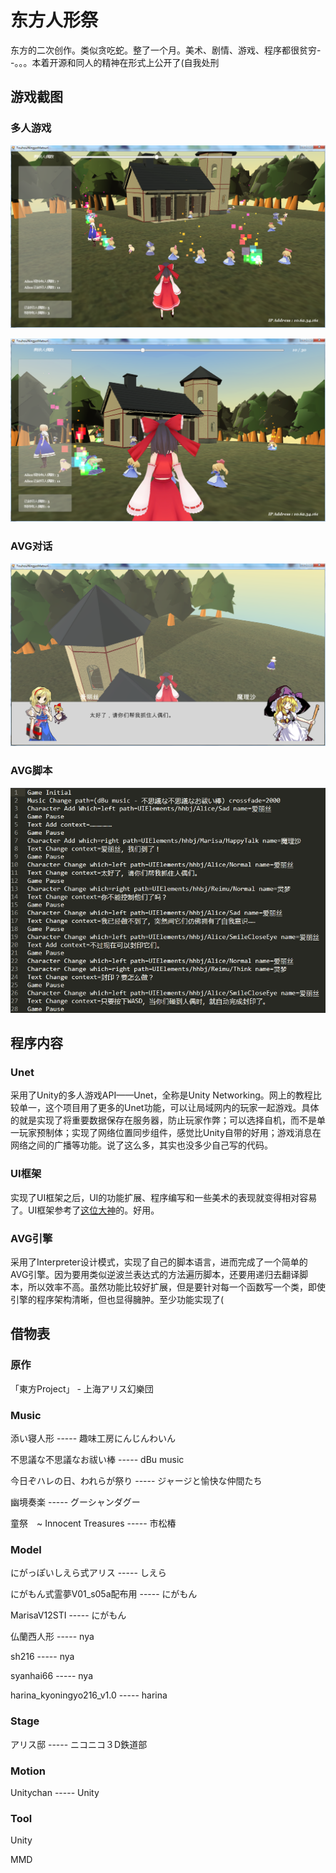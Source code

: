 # 东方人形祭

东方的二次创作。类似贪吃蛇。整了一个月。美术、剧情、游戏、程序都很贫穷- -。。。本着开源和同人的精神在形式上公开了(自我处刑

## 游戏截图

### 多人游戏

![多人游戏](GameScreenShots/多人游戏1.png)

![多人游戏](GameScreenShots/多人游戏2.png)

### AVG对话

![AVG对话](GameScreenShots/AVG对话.png)

### AVG脚本

![AVG脚本](GameScreenShots/AVG脚本.png)

## 程序内容

### Unet

采用了Unity的多人游戏API——Unet，全称是Unity Networking。网上的教程比较单一，这个项目用了更多的Unet功能，可以让局域网内的玩家一起游戏。具体的就是实现了将重要数据保存在服务器，防止玩家作弊；可以选择自机，而不是单一玩家预制体；实现了网络位置同步组件，感觉比Unity自带的好用；游戏消息在网络之间的广播等功能。说了这么多，其实也没多少自己写的代码。

### UI框架

实现了UI框架之后，UI的功能扩展、程序编写和一些美术的表现就变得相对容易了。UI框架参考了[这位大神](https://github.com/MrNerverDie/Unity-UI-Framework)的。好用。

### AVG引擎

采用了Interpreter设计模式，实现了自己的脚本语言，进而完成了一个简单的AVG引擎。因为要用类似逆波兰表达式的方法遍历脚本，还要用递归去翻译脚本，所以效率不高。虽然功能比较好扩展，但是要针对每一个函数写一个类，即使引擎的程序架构清晰，但也显得臃肿。至少功能实现了(


## 借物表

### 原作
 
「東方Project」 - 上海アリス幻樂団

### Music

添い寝人形 ----- 趣味工房にんじんわいん

不思議な不思議なお祓い棒 ----- dBu music

今日ぞハレの日、われらが祭り ----- ジャージと愉快な仲間たち

幽境奏楽 ----- グーシャンダグー

童祭　~ Innocent Treasures ----- 市松椿

### Model
にがっぽいしえら式アリス ----- しえら

にがもん式霊夢V01_s05a配布用 ----- にがもん

MarisaV12STI ----- にがもん

仏蘭西人形  ----- nya

sh216 ----- nya

syanhai66 ----- nya

harina_kyoningyo216_v1.0 ----- harina

### Stage

アリス邸 ----- ニコニコ３D鉄道部

### Motion

Unitychan ----- Unity

### Tool

Unity

MMD